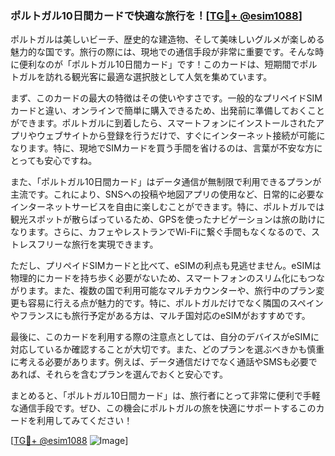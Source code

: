 ### ポルトガル10日間カードで快適な旅行を！[[TG💪+ @esim1088](https://t.me/s/esim1088)]

ポルトガルは美しいビーチ、歴史的な建造物、そして美味しいグルメが楽しめる魅力的な国です。旅行の際には、現地での通信手段が非常に重要です。そんな時に便利なのが「ポルトガル10日間カード」です！このカードは、短期間でポルトガルを訪れる観光客に最適な選択肢として人気を集めています。

まず、このカードの最大の特徴はその使いやすさです。一般的なプリペイドSIMカードと違い、オンラインで簡単に購入できるため、出発前に準備しておくことができます。ポルトガルに到着したら、スマートフォンにインストールされたアプリやウェブサイトから登録を行うだけで、すぐにインターネット接続が可能になります。特に、現地でSIMカードを買う手間を省けるのは、言葉が不安な方にとっても安心ですね。

また、「ポルトガル10日間カード」はデータ通信が無制限で利用できるプランが主流です。これにより、SNSへの投稿や地図アプリの使用など、日常的に必要なインターネットサービスを自由に楽しむことができます。特に、ポルトガルでは観光スポットが散らばっているため、GPSを使ったナビゲーションは旅の助けになります。さらに、カフェやレストランでWi-Fiに繋ぐ手間もなくなるので、ストレスフリーな旅行を実現できます。

ただし、プリペイドSIMカードと比べて、eSIMの利点も見逃せません。eSIMは物理的にカードを持ち歩く必要がないため、スマートフォンのスリム化にもつながります。また、複数の国で利用可能なマルチカウンターや、旅行中のプラン変更も容易に行える点が魅力的です。特に、ポルトガルだけでなく隣国のスペインやフランスにも旅行予定がある方は、マルチ国対応のeSIMがおすすめです。

最後に、このカードを利用する際の注意点としては、自分のデバイスがeSIMに対応しているか確認することが大切です。また、どのプランを選ぶべきかも慎重に考える必要があります。例えば、データ通信だけでなく通話やSMSも必要であれば、それらを含むプランを選んでおくと安心です。

まとめると、「ポルトガル10日間カード」は、旅行者にとって非常に便利で手軽な通信手段です。ぜひ、この機会にポルトガルの旅を快適にサポートするこのカードを利用してみてください！

[[TG💪+ @esim1088](https://t.me/s/esim1088) ![Image](https://i.postimg.cc/Y0z9fWf4/image.png)]